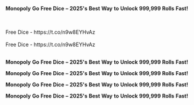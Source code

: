 <strong>Monopoly</strong> <strong>Go</strong> <strong>Free</strong> <strong>Dice</strong> <strong>–</strong> <strong>2025's</strong> <strong>Best</strong> <strong>Way</strong> <strong>to</strong> <strong>Unlock</strong> <strong>999,999</strong> <strong>Rolls</strong> <strong>Fast!</strong>

<br>
<br>Free Dice - https://t.co/n9w8EYHvAz
<br>
<br>Free Dice - https://t.co/n9w8EYHvAz
<br>
<br>

<strong>Monopoly</strong> <strong>Go</strong> <strong>Free</strong> <strong>Dice</strong> <strong>–</strong> <strong>2025's</strong> <strong>Best</strong> <strong>Way</strong> <strong>to</strong> <strong>Unlock</strong> <strong>999,999</strong> <strong>Rolls</strong> <strong>Fast!</strong>

<strong>Monopoly</strong> <strong>Go</strong> <strong>Free</strong> <strong>Dice</strong> <strong>–</strong> <strong>2025's</strong> <strong>Best</strong> <strong>Way</strong> <strong>to</strong> <strong>Unlock</strong> <strong>999,999</strong> <strong>Rolls</strong> <strong>Fast!</strong>

<strong>Monopoly</strong> <strong>Go</strong> <strong>Free</strong> <strong>Dice</strong> <strong>–</strong> <strong>2025's</strong> <strong>Best</strong> <strong>Way</strong> <strong>to</strong> <strong>Unlock</strong> <strong>999,999</strong> <strong>Rolls</strong> <strong>Fast!</strong>

<strong>Monopoly</strong> <strong>Go</strong> <strong>Free</strong> <strong>Dice</strong> <strong>–</strong> <strong>2025's</strong> <strong>Best</strong> <strong>Way</strong> <strong>to</strong> <strong>Unlock</strong> <strong>999,999</strong> <strong>Rolls</strong> <strong>Fast!</strong>
